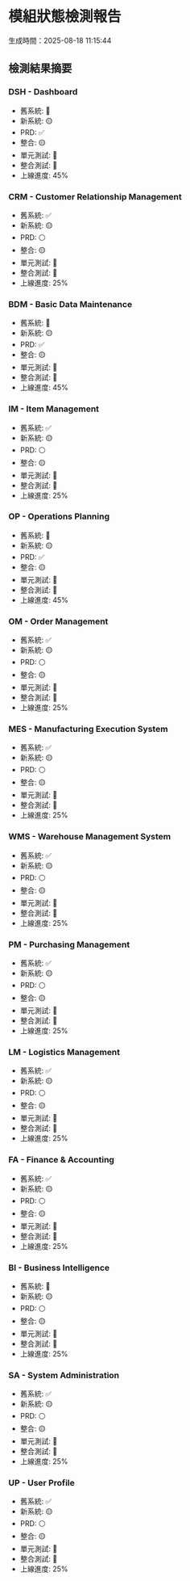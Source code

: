 
# 模組狀態檢測報告
生成時間：2025-08-18 11:15:44

## 檢測結果摘要

### DSH - Dashboard
- 舊系統: 🔴
- 新系統: 🟡
- PRD: ✅
- 整合: 🟡
- 單元測試: 🔴
- 整合測試: 🔴
- 上線進度: 45%

### CRM - Customer Relationship Management
- 舊系統: ✅
- 新系統: 🟡
- PRD: ⚪
- 整合: 🟡
- 單元測試: 🔴
- 整合測試: 🔴
- 上線進度: 25%

### BDM - Basic Data Maintenance
- 舊系統: 🔴
- 新系統: 🟡
- PRD: ✅
- 整合: 🟡
- 單元測試: 🔴
- 整合測試: 🔴
- 上線進度: 45%

### IM - Item Management
- 舊系統: ✅
- 新系統: 🟡
- PRD: ⚪
- 整合: 🟡
- 單元測試: 🔴
- 整合測試: 🔴
- 上線進度: 25%

### OP - Operations Planning
- 舊系統: 🔴
- 新系統: 🟡
- PRD: ✅
- 整合: 🟡
- 單元測試: 🔴
- 整合測試: 🔴
- 上線進度: 45%

### OM - Order Management
- 舊系統: ✅
- 新系統: 🟡
- PRD: ⚪
- 整合: 🟡
- 單元測試: 🔴
- 整合測試: 🔴
- 上線進度: 25%

### MES - Manufacturing Execution System
- 舊系統: ✅
- 新系統: 🟡
- PRD: ⚪
- 整合: 🟡
- 單元測試: 🔴
- 整合測試: 🔴
- 上線進度: 25%

### WMS - Warehouse Management System
- 舊系統: ✅
- 新系統: 🟡
- PRD: ⚪
- 整合: 🟡
- 單元測試: 🔴
- 整合測試: 🔴
- 上線進度: 25%

### PM - Purchasing Management
- 舊系統: ✅
- 新系統: 🟡
- PRD: ⚪
- 整合: 🟡
- 單元測試: 🔴
- 整合測試: 🔴
- 上線進度: 25%

### LM - Logistics Management
- 舊系統: ✅
- 新系統: 🟡
- PRD: ⚪
- 整合: 🟡
- 單元測試: 🔴
- 整合測試: 🔴
- 上線進度: 25%

### FA - Finance & Accounting
- 舊系統: ✅
- 新系統: 🟡
- PRD: ⚪
- 整合: 🟡
- 單元測試: 🔴
- 整合測試: 🔴
- 上線進度: 25%

### BI - Business Intelligence
- 舊系統: 🔴
- 新系統: 🟡
- PRD: ⚪
- 整合: 🟡
- 單元測試: 🔴
- 整合測試: 🔴
- 上線進度: 25%

### SA - System Administration
- 舊系統: ✅
- 新系統: 🟡
- PRD: ⚪
- 整合: 🟡
- 單元測試: 🔴
- 整合測試: 🔴
- 上線進度: 25%

### UP - User Profile
- 舊系統: ✅
- 新系統: 🟡
- PRD: ⚪
- 整合: 🟡
- 單元測試: 🔴
- 整合測試: 🔴
- 上線進度: 25%
